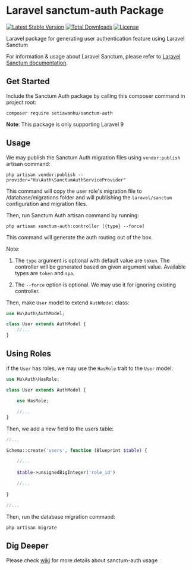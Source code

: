 # Laravel sanctum-auth Package
[![Latest Stable Version](https://poser.pugx.org/setiawanhu/sanctum-auth/v)](//packagist.org/packages/setiawanhu/sanctum-auth) [![Total Downloads](https://poser.pugx.org/setiawanhu/sanctum-auth/downloads)](//packagist.org/packages/setiawanhu/sanctum-auth) [![License](https://poser.pugx.org/setiawanhu/sanctum-auth/license)](//packagist.org/packages/setiawanhu/sanctum-auth) 

Laravel package for generating user authentication feature using Laravel Sanctum

For information & usage about Laravel Sanctum, please refer to [Laravel Sanctum documentation](https://laravel.com/docs/7.x/sanctum).

## Get Started

Include the Sanctum Auth package by calling this composer command in project root:

```
composer require setiawanhu/sanctum-auth
```

**Note**: This package is only supporting Laravel 9

## Usage

We may publish the Sanctum Auth migration files using `vendor:publish` artisan command:

```
php artisan vendor:publish --provider="Hu\Auth\SanctumAuthServiceProvider"
``` 

This command will copy the user role's migration file to /database/migrations folder and will publishing the `laravel/sanctum` configuration and migration files.

Then, run Sanctum Auth artisan command by running:

```
php artisan sanctum-auth:controller [{type} --force]
```

This command will generate the auth routing out of the box.

Note:

1. The `type` argument is optional with default value are `token`. The controller will be generated based on given argument value. Available types are `token` and `spa`. 

2. The `--force` option is optional. We may use it for ignoring existing controller.

Then, make `User` model to extend `AuthModel` class:

```php
use Hu\Auth\AuthModel;

class User extends AuthModel {
    //...
}
```

## Using Roles

if the `User` has roles, we may use the `HasRole` trait to the `User` model:

```php
use Hu\Auth\HasRole;

class User extends AuthModel {

    use HasRole;
    
    //...
}
```

Then, we add a new field to the users table:

```php
//...

Schema::create('users', function (Blueprint $table) {

    //...
    
    $table->unsignedBigInteger('role_id')
    
    //...
    
}

//...
``` 

Then, run the database migration command:

```
php artisan migrate
```

## Dig Deeper

Please check [wiki](https://github.com/setiawanhu/sanctum-auth/wiki) for more details about sanctum-auth usage
